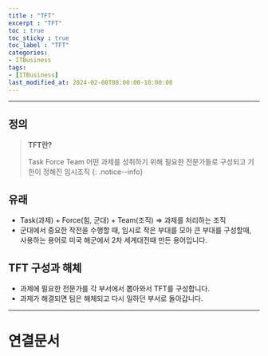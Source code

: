 ```yaml
---
title : "TFT"
excerpt : "TFT"
toc : true
toc_sticky : true
toc_label : "TFT"
categories:
- ITBusiness
tags:
- [ITBusiness]
last_modified_at: 2024-02-08T08:00:00-10:00:00
---
```

  
---
  
## 정의
> **TFT란?**  
>
> Task Force Team
> 어떤 과제를 성취하기 위해 필요한 전문가들로 구성되고 기한이 정해진 임시조직 
{: .notice--info}  
  
## 유래
- Task(과제) + Force(힘, 군대) + Team(조직) => 과제를 처리하는 조직
- 군대에서 중요한 작전을 수행할 때, 임시로 작은 부대를 모아 큰 부대를 구성할때, 사용하는 용어로 미국 해군에서 2차 세계대전때 만든 용어입니다.
  
## TFT 구성과 해체
- 과제에 필요한 전문가를 각 부서에서 뽑아와서 TFT를 구성합니다.
- 과제가 해결되면 팀은 해체되고 다시 일하던 부서로 돌아갑니다.

---
  
# 연결문서
